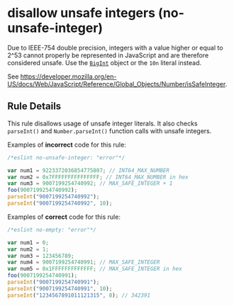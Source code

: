 # disallow unsafe integers (no-unsafe-integer)

Due to IEEE-754 double precision, integers with a value higher or equal to 2^53 cannot properly be represented in JavaScript and are therefore considered unsafe.
Use the [`BigInt`](https://developer.mozilla.org/en-US/docs/Web/JavaScript/Reference/Global_Objects/BigInt) object or the `10n` literal instead.

See https://developer.mozilla.org/en-US/docs/Web/JavaScript/Reference/Global_Objects/Number/isSafeInteger.

## Rule Details

This rule disallows usage of unsafe integer literals. It also checks `parseInt()` and `Number.parseInt()` function calls with unsafe integers.

Examples of **incorrect** code for this rule:

```js
/*eslint no-unsafe-integer: "error"*/

var num1 = 9223372036854775807; // INT64_MAX_NUMBER
var num2 = 0x7FFFFFFFFFFFFFFF; // INT64_MAX_NUMBER in hex
var num3 = 9007199254740992; // MAX_SAFE_INTEGER + 1
foo(9007199254740992);
parseInt("9007199254740992");
parseInt("9007199254740992", 10);

```

Examples of **correct** code for this rule:

```js
/*eslint no-empty: "error"*/

var num1 = 0;
var num2 = 1;
var num3 = 123456789;
var num4 = 9007199254740991; // MAX_SAFE_INTEGER
var num5 = 0x1FFFFFFFFFFFFF; // MAX_SAFE_INTEGER in hex
foo(9007199254740991);
parseInt("9007199254740991");
parseInt("9007199254740991", 10);
parseInt("1234567891011121315", 8); // 342391
```

